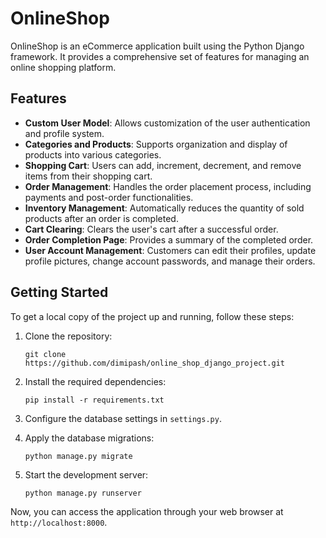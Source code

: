 # OnlineShop

OnlineShop is an eCommerce application built using the Python Django framework. It provides a comprehensive set of features for managing an online shopping platform.

## Features

- **Custom User Model**: Allows customization of the user authentication and profile system.
- **Categories and Products**: Supports organization and display of products into various categories.
- **Shopping Cart**: Users can add, increment, decrement, and remove items from their shopping cart.
- **Order Management**: Handles the order placement process, including payments and post-order functionalities.
- **Inventory Management**: Automatically reduces the quantity of sold products after an order is completed.
- **Cart Clearing**: Clears the user's cart after a successful order.
- **Order Completion Page**: Provides a summary of the completed order.
- **User Account Management**: Customers can edit their profiles, update profile pictures, change account passwords, and manage their orders.

## Getting Started

To get a local copy of the project up and running, follow these steps:

1. Clone the repository:
   ```
   git clone https://github.com/dimipash/online_shop_django_project.git
   ```

2. Install the required dependencies:
   ```
   pip install -r requirements.txt
   ```

3. Configure the database settings in `settings.py`.

4. Apply the database migrations:
   ```
   python manage.py migrate
   ```

5. Start the development server:
   ```
   python manage.py runserver
   ```

Now, you can access the application through your web browser at `http://localhost:8000`.